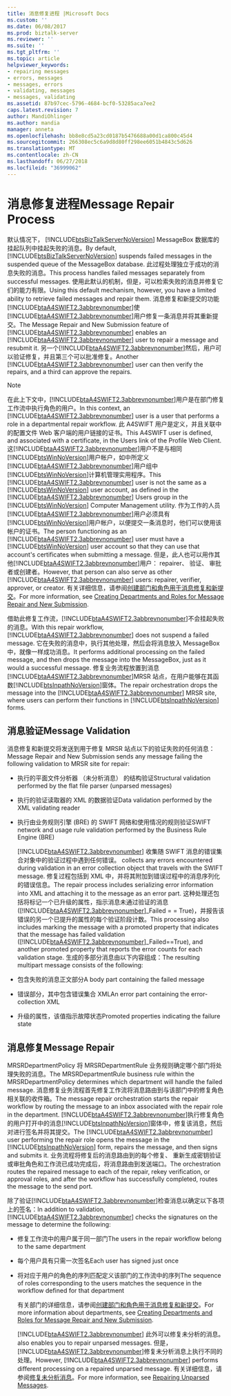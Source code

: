 ```yaml
---
title: 消息修复进程 |Microsoft Docs
ms.custom: ''
ms.date: 06/08/2017
ms.prod: biztalk-server
ms.reviewer: ''
ms.suite: ''
ms.tgt_pltfrm: ''
ms.topic: article
helpviewer_keywords:
- repairing messages
- errors, messages
- messages, errors
- validating, messages
- messages, validating
ms.assetid: 87b97cec-5796-4684-bcf0-53285aca7ee2
caps.latest.revision: 7
author: MandiOhlinger
ms.author: mandia
manager: anneta
ms.openlocfilehash: bb8e8cd5a23cd0187b5476688a00d1ca800c45d4
ms.sourcegitcommit: 266308ec5c6a9d8d80ff298ee6051b4843c5d626
ms.translationtype: MT
ms.contentlocale: zh-CN
ms.lasthandoff: 06/27/2018
ms.locfileid: "36999062"
---
```

# <a name="message-repair-process"></a><span data-ttu-id="ad2da-102">消息修复进程</span><span class="sxs-lookup"><span data-stu-id="ad2da-102">Message Repair Process</span></span>
<span data-ttu-id="ad2da-103">默认情况下， [!INCLUDE[btsBizTalkServerNoVersion](../../includes/btsbiztalkservernoversion-md.md)] MessageBox 数据库的挂起队列中挂起失败的消息。</span><span class="sxs-lookup"><span data-stu-id="ad2da-103">By default, [!INCLUDE[btsBizTalkServerNoVersion](../../includes/btsbiztalkservernoversion-md.md)] suspends failed messages in the suspended queue of the MessageBox database.</span></span> <span data-ttu-id="ad2da-104">此过程处理独立于成功的消息失败的消息。</span><span class="sxs-lookup"><span data-stu-id="ad2da-104">This process handles failed messages separately from successful messages.</span></span> <span data-ttu-id="ad2da-105">使用此默认的机制，但是，可以检索失败的消息并修复它们的能力有限。</span><span class="sxs-lookup"><span data-stu-id="ad2da-105">Using this default mechanism, however, you have a limited ability to retrieve failed messages and repair them.</span></span> <span data-ttu-id="ad2da-106">消息修复和新提交的功能[!INCLUDE[btaA4SWIFT2.3abbrevnonumber](../../includes/btaa4swift2-3abbrevnonumber-md.md)]使[!INCLUDE[btaA4SWIFT2.3abbrevnonumber](../../includes/btaa4swift2-3abbrevnonumber-md.md)]用户修复一条消息并将其重新提交。</span><span class="sxs-lookup"><span data-stu-id="ad2da-106">The Message Repair and New Submission feature of [!INCLUDE[btaA4SWIFT2.3abbrevnonumber](../../includes/btaa4swift2-3abbrevnonumber-md.md)] enables an [!INCLUDE[btaA4SWIFT2.3abbrevnonumber](../../includes/btaa4swift2-3abbrevnonumber-md.md)] user to repair a message and resubmit it.</span></span> <span data-ttu-id="ad2da-107">另一个[!INCLUDE[btaA4SWIFT2.3abbrevnonumber](../../includes/btaa4swift2-3abbrevnonumber-md.md)]然后，用户可以验证修复，并且第三个可以批准修复。</span><span class="sxs-lookup"><span data-stu-id="ad2da-107">Another [!INCLUDE[btaA4SWIFT2.3abbrevnonumber](../../includes/btaa4swift2-3abbrevnonumber-md.md)] user can then verify the repairs, and a third can approve the repairs.</span></span>  
  
> [!NOTE]
>  <span data-ttu-id="ad2da-108">在此上下文中，[!INCLUDE[btaA4SWIFT2.3abbrevnonumber](../../includes/btaa4swift2-3abbrevnonumber-md.md)]用户是在部门修复工作流中执行角色的用户。</span><span class="sxs-lookup"><span data-stu-id="ad2da-108">In this context, an [!INCLUDE[btaA4SWIFT2.3abbrevnonumber](../../includes/btaa4swift2-3abbrevnonumber-md.md)] user is a user that performs a role in a departmental repair workflow.</span></span> <span data-ttu-id="ad2da-109">此 A4SWIFT 用户是定义，并且关联中的配置文件 Web 客户端的用户链接的证书。</span><span class="sxs-lookup"><span data-stu-id="ad2da-109">This A4SWIFT user is defined, and associated with a certificate, in the Users link of the Profile Web Client.</span></span> <span data-ttu-id="ad2da-110">这[!INCLUDE[btaA4SWIFT2.3abbrevnonumber](../../includes/btaa4swift2-3abbrevnonumber-md.md)]用户不是与相同[!INCLUDE[btsWinNoVersion](../../includes/btswinnoversion-md.md)]用户帐户，如中所定义[!INCLUDE[btaA4SWIFT2.3abbrevnonumber](../../includes/btaa4swift2-3abbrevnonumber-md.md)]用户组中[!INCLUDE[btsWinNoVersion](../../includes/btswinnoversion-md.md)]计算机管理实用程序。</span><span class="sxs-lookup"><span data-stu-id="ad2da-110">This [!INCLUDE[btaA4SWIFT2.3abbrevnonumber](../../includes/btaa4swift2-3abbrevnonumber-md.md)] user is not the same as a [!INCLUDE[btsWinNoVersion](../../includes/btswinnoversion-md.md)] user account, as defined in the [!INCLUDE[btaA4SWIFT2.3abbrevnonumber](../../includes/btaa4swift2-3abbrevnonumber-md.md)] Users group in the [!INCLUDE[btsWinNoVersion](../../includes/btswinnoversion-md.md)] Computer Management utility.</span></span> <span data-ttu-id="ad2da-111">作为工作的人员[!INCLUDE[btaA4SWIFT2.3abbrevnonumber](../../includes/btaa4swift2-3abbrevnonumber-md.md)]用户必须具有[!INCLUDE[btsWinNoVersion](../../includes/btswinnoversion-md.md)]用户帐户，以便提交一条消息时，他们可以使用该帐户的证书。</span><span class="sxs-lookup"><span data-stu-id="ad2da-111">The person functioning as an [!INCLUDE[btaA4SWIFT2.3abbrevnonumber](../../includes/btaa4swift2-3abbrevnonumber-md.md)] user must have a [!INCLUDE[btsWinNoVersion](../../includes/btswinnoversion-md.md)] user account so that they can use that account's certificates when submitting a message.</span></span> <span data-ttu-id="ad2da-112">但是，此人也可以用作其他[!INCLUDE[btaA4SWIFT2.3abbrevnonumber](../../includes/btaa4swift2-3abbrevnonumber-md.md)]用户： repairer、 验证、 审批者或创建者。</span><span class="sxs-lookup"><span data-stu-id="ad2da-112">However, that person can also serve as other [!INCLUDE[btaA4SWIFT2.3abbrevnonumber](../../includes/btaa4swift2-3abbrevnonumber-md.md)] users: repairer, verifier, approver, or creator.</span></span> <span data-ttu-id="ad2da-113">有关详细信息，请参阅[创建部门和角色用于消息修复和新提交](../../adapters-and-accelerators/accelerator-swift/creating-departments-and-roles-for-message-repair-and-new-submission.md)。</span><span class="sxs-lookup"><span data-stu-id="ad2da-113">For more information, see [Creating Departments and Roles for Message Repair and New Submission](../../adapters-and-accelerators/accelerator-swift/creating-departments-and-roles-for-message-repair-and-new-submission.md).</span></span>  
  
 <span data-ttu-id="ad2da-114">借助此修复工作流，[!INCLUDE[btaA4SWIFT2.3abbrevnonumber](../../includes/btaa4swift2-3abbrevnonumber-md.md)]不会挂起失败的消息。</span><span class="sxs-lookup"><span data-stu-id="ad2da-114">With this repair workflow, [!INCLUDE[btaA4SWIFT2.3abbrevnonumber](../../includes/btaa4swift2-3abbrevnonumber-md.md)] does not suspend a failed message.</span></span> <span data-ttu-id="ad2da-115">它在失败的消息中，执行其他处理，然后会将消息放入 MessageBox 中，就像一样成功消息。</span><span class="sxs-lookup"><span data-stu-id="ad2da-115">It performs additional processing on the failed message, and then drops the message into the MessageBox, just as it would a successful message.</span></span> <span data-ttu-id="ad2da-116">修复业务流程放置到消息[!INCLUDE[btaA4SWIFT2.3abbrevnonumber](../../includes/btaa4swift2-3abbrevnonumber-md.md)]MRSR 站点，在用户能够在其函数[!INCLUDE[btsInpathNoVersion](../../includes/btsinpathnoversion-md.md)]窗体。</span><span class="sxs-lookup"><span data-stu-id="ad2da-116">The repair orchestration drops the message into the [!INCLUDE[btaA4SWIFT2.3abbrevnonumber](../../includes/btaa4swift2-3abbrevnonumber-md.md)] MRSR site, where users can perform their functions in [!INCLUDE[btsInpathNoVersion](../../includes/btsinpathnoversion-md.md)] forms.</span></span>  
  
## <a name="message-validation"></a><span data-ttu-id="ad2da-117">消息验证</span><span class="sxs-lookup"><span data-stu-id="ad2da-117">Message Validation</span></span>  
 <span data-ttu-id="ad2da-118">消息修复和新提交将发送到用于修复 MRSR 站点以下的验证失败的任何消息：</span><span class="sxs-lookup"><span data-stu-id="ad2da-118">Message Repair and New Submission sends any message failing the following validation to MRSR site for repair:</span></span>  
  
- <span data-ttu-id="ad2da-119">执行的平面文件分析器 （未分析消息） 的结构验证</span><span class="sxs-lookup"><span data-stu-id="ad2da-119">Structural validation performed by the flat file parser (unparsed messages)</span></span>  
  
- <span data-ttu-id="ad2da-120">执行的验证读取器的 XML 的数据验证</span><span class="sxs-lookup"><span data-stu-id="ad2da-120">Data validation performed by the XML validating reader</span></span>  
  
- <span data-ttu-id="ad2da-121">执行由业务规则引擎 (BRE) 的 SWIFT 网络和使用情况的规则验证</span><span class="sxs-lookup"><span data-stu-id="ad2da-121">SWIFT network and usage rule validation performed by the Business Rule Engine (BRE)</span></span>  
  
  [!INCLUDE[btaA4SWIFT2.3abbrevnonumber](../../includes/btaa4swift2-3abbrevnonumber-md.md)]<span data-ttu-id="ad2da-122"> 收集随 SWIFT 消息的错误集合对象中的验证过程中遇到任何错误。</span><span class="sxs-lookup"><span data-stu-id="ad2da-122"> collects any errors encountered during validation in an error collection object that travels with the SWIFT message.</span></span> <span data-ttu-id="ad2da-123">修复过程包括到 XML 中，并将其附加到错误过程中的消息序列化的错误信息。</span><span class="sxs-lookup"><span data-stu-id="ad2da-123">The repair process includes serializing error information into XML and attaching it to the message as an error part.</span></span> <span data-ttu-id="ad2da-124">这种处理还包括将标记一个已升级的属性，指示消息未通过验证的消息 ([!INCLUDE[btaA4SWIFT2.3abbrevnonumber](../../includes/btaa4swift2-3abbrevnonumber-md.md)]_Failed = = True)，并报告该错误的另一个已提升的属性的每个验证阶段计数。</span><span class="sxs-lookup"><span data-stu-id="ad2da-124">This processing also includes marking the message with a promoted property that indicates that the message has failed validation ([!INCLUDE[btaA4SWIFT2.3abbrevnonumber](../../includes/btaa4swift2-3abbrevnonumber-md.md)]_Failed==True), and another promoted property that reports the error counts for each validation stage.</span></span> <span data-ttu-id="ad2da-125">生成的多部分消息由以下内容组成：</span><span class="sxs-lookup"><span data-stu-id="ad2da-125">The resulting multipart message consists of the following:</span></span>  
  
- <span data-ttu-id="ad2da-126">包含失败的消息正文部分</span><span class="sxs-lookup"><span data-stu-id="ad2da-126">A body part containing the failed message</span></span>  
  
- <span data-ttu-id="ad2da-127">错误部分，其中包含错误集合 XML</span><span class="sxs-lookup"><span data-stu-id="ad2da-127">An error part containing the error-collection XML</span></span>  
  
- <span data-ttu-id="ad2da-128">升级的属性，该值指示故障状态</span><span class="sxs-lookup"><span data-stu-id="ad2da-128">Promoted properties indicating the failure state</span></span>  
  
## <a name="message-repair"></a><span data-ttu-id="ad2da-129">消息修复</span><span class="sxs-lookup"><span data-stu-id="ad2da-129">Message Repair</span></span>  
 <span data-ttu-id="ad2da-130">MRSRDepartmentPolicy 将 MRSRDepartmentRule 业务规则确定哪个部门将处理失败的消息。</span><span class="sxs-lookup"><span data-stu-id="ad2da-130">The MRSRDepartmentRule business rule within the MRSRDepartmentPolicy determines which department will handle the failed message.</span></span> <span data-ttu-id="ad2da-131">消息修复业务流程首先修复工作流将消息路由到与该部门中的修复角色相关联的收件箱。</span><span class="sxs-lookup"><span data-stu-id="ad2da-131">The message repair orchestration starts the repair workflow by routing the message to an inbox associated with the repair role in the department.</span></span> <span data-ttu-id="ad2da-132">[!INCLUDE[btaA4SWIFT2.3abbrevnonumber](../../includes/btaa4swift2-3abbrevnonumber-md.md)]执行修复角色的用户打开中的消息[!INCLUDE[btsInpathNoVersion](../../includes/btsinpathnoversion-md.md)]窗体中，修复该消息，然后对进行签名并将其提交。</span><span class="sxs-lookup"><span data-stu-id="ad2da-132">The [!INCLUDE[btaA4SWIFT2.3abbrevnonumber](../../includes/btaa4swift2-3abbrevnonumber-md.md)] user performing the repair role opens the message in the [!INCLUDE[btsInpathNoVersion](../../includes/btsinpathnoversion-md.md)] form, repairs the message, and then signs and submits it.</span></span> <span data-ttu-id="ad2da-133">业务流程将修复后的消息路由到的每个修复、 重新生成密钥验证或审批角色和工作流已成功完成后，将消息路由到发送端口。</span><span class="sxs-lookup"><span data-stu-id="ad2da-133">The orchestration routes the repaired message to each of the repair, rekey verification, or approval roles, and after the workflow has successfully completed, routes the message to the send port.</span></span>  
  
 <span data-ttu-id="ad2da-134">除了验证[!INCLUDE[btaA4SWIFT2.3abbrevnonumber](../../includes/btaa4swift2-3abbrevnonumber-md.md)]检查消息以确定以下各项上的签名：</span><span class="sxs-lookup"><span data-stu-id="ad2da-134">In addition to validation, [!INCLUDE[btaA4SWIFT2.3abbrevnonumber](../../includes/btaa4swift2-3abbrevnonumber-md.md)] checks the signatures on the message to determine the following:</span></span>  
  
- <span data-ttu-id="ad2da-135">修复工作流中的用户属于同一部门</span><span class="sxs-lookup"><span data-stu-id="ad2da-135">The users in the repair workflow belong to the same department</span></span>  
  
- <span data-ttu-id="ad2da-136">每个用户具有只需一次签名</span><span class="sxs-lookup"><span data-stu-id="ad2da-136">Each user has signed just once</span></span>  
  
- <span data-ttu-id="ad2da-137">将对应于用户的角色的序列匹配定义该部门的工作流中的序列</span><span class="sxs-lookup"><span data-stu-id="ad2da-137">The sequence of roles corresponding to the users matches the sequence in the workflow defined for that department</span></span>  
  
  <span data-ttu-id="ad2da-138">有关部门的详细信息，请参阅[创建部门和角色用于消息修复和新提交](../../adapters-and-accelerators/accelerator-swift/creating-departments-and-roles-for-message-repair-and-new-submission.md)。</span><span class="sxs-lookup"><span data-stu-id="ad2da-138">For more information about departments, see [Creating Departments and Roles for Message Repair and New Submission](../../adapters-and-accelerators/accelerator-swift/creating-departments-and-roles-for-message-repair-and-new-submission.md).</span></span>  
  
  [!INCLUDE[btaA4SWIFT2.3abbrevnonumber](../../includes/btaa4swift2-3abbrevnonumber-md.md)]<span data-ttu-id="ad2da-139"> 此外可以修复未分析的消息。</span><span class="sxs-lookup"><span data-stu-id="ad2da-139"> also enables you to repair unparsed messages.</span></span> <span data-ttu-id="ad2da-140">但是，[!INCLUDE[btaA4SWIFT2.3abbrevnonumber](../../includes/btaa4swift2-3abbrevnonumber-md.md)]修复未分析消息上执行不同的处理。</span><span class="sxs-lookup"><span data-stu-id="ad2da-140">However, [!INCLUDE[btaA4SWIFT2.3abbrevnonumber](../../includes/btaa4swift2-3abbrevnonumber-md.md)] performs different processing on a repaired unparsed message.</span></span> <span data-ttu-id="ad2da-141">有关详细信息，请参阅[修复未分析消息](../../adapters-and-accelerators/accelerator-swift/repairing-unparsed-messages.md)。</span><span class="sxs-lookup"><span data-stu-id="ad2da-141">For more information, see [Repairing Unparsed Messages](../../adapters-and-accelerators/accelerator-swift/repairing-unparsed-messages.md).</span></span>